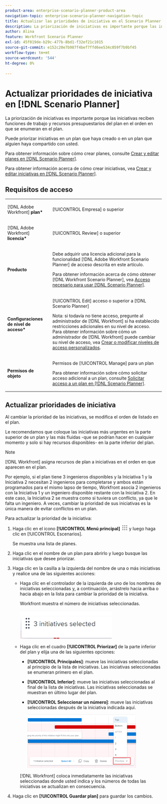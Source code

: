 ```yaml
---
product-area: enterprise-scenario-planner-product-area
navigation-topic: enterprise-scenario-planner-navigation-topic
title: Actualizar las prioridades de iniciativa en el Scenario Planner
description: La priorización de iniciativas es importante porque las iniciativas reciben funciones de trabajo y recursos presupuestarios del plan en el orden en que se enumeran en el plan.
author: Alina
feature: Workfront Scenario Planner
exl-id: 45f019de-b29c-477b-8bd1-f32ef21c1015
source-git-commit: e152c20e7b987f4bef7ffd6ee534c059f7b9bf45
workflow-type: tm+mt
source-wordcount: '544'
ht-degree: 0%

---
```


# Actualizar prioridades de iniciativa en [!DNL Scenario Planner]

La priorización de iniciativas es importante porque las iniciativas reciben funciones de trabajo y recursos presupuestarios del plan en el orden en que se enumeran en el plan.

Puede priorizar iniciativas en un plan que haya creado o en un plan que alguien haya compartido con usted.

Para obtener información sobre cómo crear planes, consulte [Crear y editar planes en [!DNL Scenario Planner]](../scenario-planner/create-and-edit-plans.md).

Para obtener información acerca de cómo crear iniciativas, vea [Crear y editar iniciativas en [!DNL Scenario Planner]](../scenario-planner/create-and-edit-initiatives.md).

## Requisitos de acceso

<table style="table-layout:auto"> 
 <col> 
 <col> 
 <tbody> 
  <tr> 
   <td> <p>[!DNL Adobe Workfront]<b> plan*</b> </p> </td> 
   <td>[!UICONTROL Empresa] o superior</td> 
  </tr> 
  <tr> 
   <td> <p>[!DNL Adobe Workfront]<b> licencia*</b> </p> </td> 
   <td> <p>[!UICONTROL Review] o superior</p> </td> 
  </tr> 
  <tr> 
   <td><b>Producto</b> </td> 
   <td> <p>Debe adquirir una licencia adicional para la funcionalidad [!DNL Adobe Workfront Scenario Planner] de acceso descrita en este artículo.</p> <p>Para obtener información acerca de cómo obtener [!DNL Workfront Scenario Planner], vea <a href="../scenario-planner/access-needed-to-use-sp.md" class="MCXref xref">Acceso necesario para usar [!DNL Scenario Planner]</a>. </p> </td> 
  </tr> 
  <tr data-mc-conditions=""> 
   <td><strong>Configuraciones de nivel de acceso*</strong> </td> 
   <td> <p>[!UICONTROL Edit] acceso o superior a [!DNL Scenario Planner]</p> <p>Nota: si todavía no tiene acceso, pregunte al administrador de [!DNL Workfront] si ha establecido restricciones adicionales en su nivel de acceso. Para obtener información sobre cómo un administrador de [!DNL Workfront] puede cambiar su nivel de acceso, vea <a href="../administration-and-setup/add-users/configure-and-grant-access/create-modify-access-levels.md" class="MCXref xref">Crear o modificar niveles de acceso personalizados</a>.</p> </td> 
  </tr> 
  <tr data-mc-conditions=""> 
   <td> <p><strong>Permisos de objeto</strong> </p> </td> 
   <td> <p>Permisos de [!UICONTROL Manage] para un plan</p> <p>Para obtener información sobre cómo solicitar acceso adicional a un plan, consulte <a href="../scenario-planner/request-access-to-plan.md" class="MCXref xref">Solicitar acceso a un plan en [!DNL Scenario Planner]</a>.</p> </td> 
  </tr> 
 </tbody> 
</table>

## Actualizar prioridades de iniciativa

Al cambiar la prioridad de las iniciativas, se modifica el orden de listado en el plan.

Le recomendamos que coloque las iniciativas más urgentes en la parte superior de un plan y las más fluidas -que se podrían hacer en cualquier momento y solo si hay recursos disponibles- en la parte inferior del plan.

>[!NOTE]
>
>[!DNL Workfront] asigna recursos de plan a iniciativas en el orden en que aparecen en el plan.
>
>Por ejemplo, si el plan tiene 3 ingenieros disponibles y la Iniciativa 1 y la Iniciativa 2 necesitan 2 ingenieros para completarse y ambos están programados para el mismo lapso de tiempo, Workfront asocia 2 ingenieros con la Iniciativa 1 y un ingeniero disponible restante con la Iniciativa 2. En este caso, la Iniciativa 2 se muestra como si tuviera un conflicto, ya que le falta un ingeniero. A veces, cambiar la prioridad de sus iniciativas es la única manera de evitar conflictos en un plan.

Para actualizar la prioridad de la iniciativa:

1. Haga clic en el icono **[!UICONTROL Menú principal]** ![](assets/main-menu-icon.png) y luego haga clic en [!UICONTROL Escenarios].

   Se muestra una lista de planes.

1. Haga clic en el nombre de un plan para abrirlo y luego busque las iniciativas que desee priorizar.
1. Haga clic en la casilla a la izquierda del nombre de una o más iniciativas y realice una de las siguientes acciones:

   * Haga clic en el controlador de la izquierda de uno de los nombres de iniciativas seleccionadas y, a continuación, arrástrelo hacia arriba o hacia abajo en la lista para cambiar la prioridad de la iniciativa.

     Workfront muestra el número de iniciativas seleccionadas.

     ![](assets/multi-select-initiative-number.png)

   * Haga clic en el cuadro **[!UICONTROL Priorizar]** de la parte inferior del plan y elija una de las siguientes opciones:

      * **[!UICONTROL Principales]**: mueve las iniciativas seleccionadas al principio de la lista de iniciativas. Las iniciativas seleccionadas se enumeran primero en el plan.
      * **[!UICONTROL Inferior]**: mueve las iniciativas seleccionadas al final de la lista de iniciativas. Las iniciativas seleccionadas se muestran en último lugar del plan.
      * **[!UICONTROL Seleccionar un número]**: mueve las iniciativas seleccionadas después de la iniciativa indicada aquí.

        ![](assets/prioritize-initiatives-expanded-highlighted-350x171.png)

     [!DNL Workfront] coloca inmediatamente las iniciativas seleccionadas donde usted indica y los números de todas las iniciativas se actualizan en consecuencia.

1. Haga clic en **[!UICONTROL Guardar plan]** para guardar los cambios.

